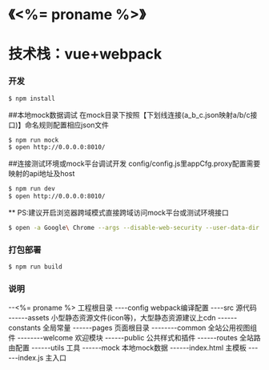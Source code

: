 # 《<%= proname %>》
# 技术栈：vue+webpack

### 开发
``` bash
$ npm install
```
##本地mock数据调试 
在mock目录下按照【下划线连接(a_b_c.json映射a/b/c接口)】命名规则配置相应json文件
``` bash
$ npm run mock
$ open http://0.0.0.0:8010/
```

##连接测试环境或mock平台调试开发 
config/config.js里appCfg.proxy配置需要映射的api地址及host
``` bash
$ npm run dev
$ open http://0.0.0.0:8010/
```
** PS:建议开启浏览器跨域模式直接跨域访问mock平台或测试环境接口
``` bash
$ open -a Google\ Chrome --args --disable-web-security --user-data-dir
```

### 打包部署
``` bash
$ npm run build 
```

### 说明
--<%= proname %> 工程根目录
----config webpack编译配置
----src 源代码
------assets 小型静态资源文件(icon等)，大型静态资源建议上cdn
------constants 全局常量
------pages 页面根目录
--------common 全站公用视图组件
--------welcome 欢迎模块
------public 公共样式和插件
------routes 全站路由配置
------utils 工具
------mock 本地mock数据
------index.html 主模板
------index.js 主入口